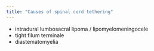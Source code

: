 ```yaml
---
title: "Causes of spinal cord tethering"
---
```

- intradural lumbosacral lipoma / lipomyelomeningocele
- tight filum terminale
- diastematomyelia

